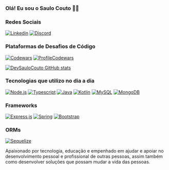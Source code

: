 ### Olá! Eu sou o Saulo Couto 👋🏻 

### Redes Sociais
[![Linkedin](https://img.shields.io/badge/LinkedIn-0077B5?style=for-the-badge&logo=linkedin&logoColor=white)](https://www.linkedin.com/in/saulo-couto/)
[![Discord](https://img.shields.io/badge/Discord-7289DA?style=for-the-badge&logo=discord&logoColor=white)](https://discord.com/channels/@me)

### Plataformas de Desafios de Código
[![Codewars](https://img.shields.io/badge/Codewars-B1361E?style=for-the-badge&logo=Codewars&logoColor=white)](https://www.codewars.com/users/SauloCouto01)
[![ProfileCodewars](https://www.codewars.com/users/SauloCouto01/badges/large)](https://www.codewars.com/users/SauloCouto01)

[![DevSauloCouto GitHub stats](https://github-readme-stats.vercel.app/api?username=DevSauloCouto&show_icons=true&theme=react)](https://github.com/DevSauloCouto/github-readme-stats)

### Tecnologias que utilizo no dia a dia
[![Node.js](https://img.shields.io/badge/Node.js-43853D?style=for-the-badge&logo=node.js&logoColor=white)]()
[![Typescript](https://img.shields.io/badge/TypeScript-007ACC?style=for-the-badge&logo=typescript&logoColor=white)]()
[![Java](https://img.shields.io/badge/Java-ED8B00?style=for-the-badge&logo=openjdk&logoColor=white)]()
[![Kotlin](https://img.shields.io/badge/kotlin-%237F52FF.svg?style=for-the-badge&logo=kotlin&logoColor=white)]()
[![MySQL](https://img.shields.io/badge/MySQL-00000F?style=for-the-badge&logo=mysql&logoColor=white)]()
[![MongoDB](https://img.shields.io/badge/MongoDB-%234ea94b.svg?style=for-the-badge&logo=mongodb&logoColor=white)]()

### Frameworks 
[![Express.js](https://img.shields.io/badge/Express.js-404D59?style=for-the-badge)]()
[![Spring](https://img.shields.io/badge/spring-%236DB33F.svg?style=for-the-badge&logo=spring&logoColor=white)]()
[![Bootstrap](https://img.shields.io/badge/Bootstrap-563D7C?style=for-the-badge&logo=bootstrap&logoColor=white)]()

### ORMs
[![Sequelize](https://img.shields.io/badge/sequelize-323330?style=for-the-badge&logo=sequelize&logoColor=blue)]()

Apaixonado por tecnologia, educação e empenhado em ajudar e apoiar no desenvolvimento pessoal e profissional de outras pessoas, assim também como desenvolver soluções que possam mudar a vida das pessoas.
